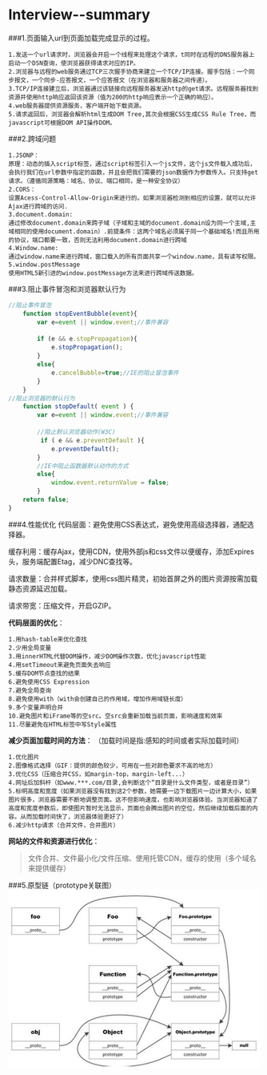 # Interview--summary
###1.页面输入url到页面加载完成显示的过程。

    1.发送一个url请求时，浏览器会开启一个线程来处理这个请求，t同时在远程的DNS服务器上启动一个DSN查询，使浏览器获得请求对应的IP。
    2.浏览器与远程的web服务通过TCP三次握手协商来建立一个TCP/IP连接。握手包括：一个同步报文，一个同步-应答报文，一个应答报文（在浏览器和服务器之间传递）。
    3.TCP/IP连接建立后，浏览器通过该链接向远程服务器发送http的get请求。远程服务器找到资源并使用http响应返回该资源（值为200的http响应表示一个正确的响应）。
    4.web服务器提供资源服务，客户端开始下载资源。
    5.请求返回后，浏览器会解析html生成DOM Tree,其次会根据CSS生成CSS Rule Tree，而javascript可根据DOM API操作DOM。

###2.跨域问题

    1.JSONP：
    原理：动态的插入script标签，通过script标签引入一个js文件，这个js文件载入成功后，会执行我们在url参数中指定的函数，并且会把我们需要的json数据作为参数传入。只支持get请求。（遵循同源策略：域名、协议、端口相同，是一种安全协议）
    2.CORS：
    设置Acess-Control-Allow-Origin来进行的。如果浏览器检测到相应的设置，就可以允许Ajax进行跨域的访问.
    3.document.domain:
    通过修改document.domain来跨子域（子域和主域的document.domain设为同一个主域,主域相同的使用document.domain）.前提条件：这两个域名必须属于同一个基础域名!而且所用的协议，端口都要一致，否则无法利用document.domain进行跨域
    4.Window.name:
    通过window.name来进行跨域，窗口载入的所有页面共享一个window.name，具有读写权限。
    5.window.postMessage
    使用HTML5新引进的window.postMessage方法来进行跨域传送数据。
    
###3.阻止事件冒泡和浏览器默认行为
```javascript
//阻止事件冒泡
    function stopEventBubble(event){
        var e=event || window.event;//事件兼容

        if (e && e.stopPropagation){
            e.stopPropagation();    
        }
        else{
            e.cancelBubble=true;//IE的阻止冒泡事件
        }
    }
//阻止浏览器的默认行为 
    function stopDefault( event ) { 
        var e=event || window.event;//事件兼容
        
        //阻止默认浏览器动作(W3C) 
         if ( e && e.preventDefault ){
            e.preventDefault(); 
        }
        //IE中阻止函数器默认动作的方式 
        else{
            window.event.returnValue = false; 
        }
    return false; 
}
```
###4.性能优化
代码层面：避免使用CSS表达式，避免使用高级选择器，通配选择器。

缓存利用：缓存Ajax，使用CDN，使用外部js和css文件以便缓存，添加Expires头，服务端配置Etag，减少DNC查找等。

请求数量：合并样式脚本，使用css图片精灵，初始首屏之外的图片资源按需加载静态资源延迟加载。

请求带宽：压缩文件，开启GZIP。

**代码层面的优化**：
>   
    1.用hash-table来优化查找
    2.少用全局变量
    3.用innerHTML代替DOM操作，减少DOM操作次数，优化javascript性能
    4.用setTimeout来避免页面失去响应
    5.缓存DOM节点查找的结果
    6.避免使用CSS Expression
    7.避免全局查询
    8.避免使用with（with会创建自己的作用域，增加作用域链长度）
    9.多个变量声明合并
    10.避免图片和iFrame等的空src。空src会重新加载当前页面，影响速度和效率
    11.尽量避免在HTML标签中写Style属性
    
**减少页面加载时间的方法**：
（加载时间是指:感知的时间或者实际加载时间）
>   
    1.优化图片
    2.图像格式选择（GIF：提供的颜色较少，可用在一些对颜色要求不高的地方）
    3.优化CSS（压缩合并CSS，如margin-top，margin-left...）
    4.网址后加斜杆（如www.***.com/目录,会判断这个“目录是什么文件类型，或者是目录”）
    5.标明高度和宽度（如果浏览器没有找到这2个参数，她需要一边下载图片一边计算大小，如果图片很多，浏览器需要不断地调整页面。这不但影响速度，也影响浏览器体验。当浏览器知道了高度和宽度参数后，即使图片暂时无法显示，页面也会腾出图片的空位，然后继续加载后面的内容。从而加载时间快了，浏览器体验更好了）
    6.减少http请求（合并文件，合并图片）

**网站的文件和资源进行优化**：
>   文件合并、文件最小化/文件压缩、使用托管CDN，缓存的使用（多个域名来提供缓存）

###5.原型链（prototype关联图）
![image](https://github.com/WLinYu/Interview--summary/blob/master/prototype.jpg)
